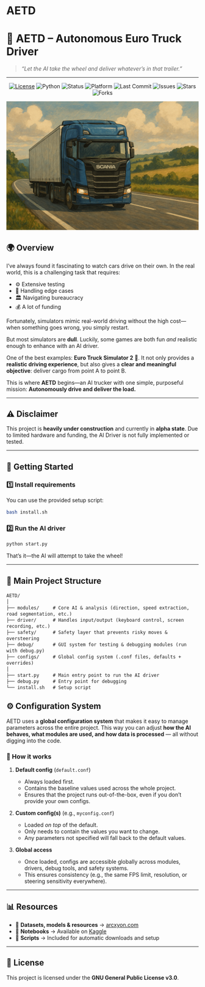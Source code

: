 # AETD
# 🚛 AETD – Autonomous Euro Truck Driver

> *“Let the AI take the wheel and deliver whatever’s in that trailer.”*

---

<p align="center"> <a href="./LICENSE"><img src="https://img.shields.io/badge/License-GPLv3-blue.svg" alt="License"></a> <img src="https://img.shields.io/badge/Python-3.9%2B-brightgreen.svg" alt="Python"> <img src="https://img.shields.io/badge/Status-Alpha-orange.svg" alt="Status"> <img src="https://img.shields.io/badge/Platform-Euro%20Truck%20Simulator%202-lightgrey.svg" alt="Platform"> <img src="https://img.shields.io/github/last-commit/USERNAME/AETD" alt="Last Commit"> <img src="https://img.shields.io/github/issues/USERNAME/AETD" alt="Issues"> <img src="https://img.shields.io/github/stars/USERNAME/AETD?style=social" alt="Stars"> <img src="https://img.shields.io/github/forks/USERNAME/AETD?style=social" alt="Forks"> </p>

<p align="center"> <img src="docs/images/HomeImageET.png" alt="AETD" width="600"/> </p>

## 🌍 Overview

I’ve always found it fascinating to watch cars drive on their own. In the real world, this is a challenging task that requires:

* ⚙️ Extensive testing
* 🧩 Handling edge cases
* 🏛️ Navigating bureaucracy
* 💰 A lot of funding

Fortunately, simulators mimic real-world driving without the high cost—when something goes wrong, you simply restart.

But most simulators are **dull**. Luckily, some games are both fun *and* realistic enough to enhance with an AI driver.

One of the best examples: **Euro Truck Simulator 2** 🚚.
It not only provides a **realistic driving experience**, but also gives a **clear and meaningful objective**: deliver cargo from point A to point B.

This is where **AETD** begins—an AI trucker with one simple, purposeful mission:
**Autonomously drive and deliver the load.**

---

## ⚠️ Disclaimer

This project is **heavily under construction** and currently in **alpha state**.
Due to limited hardware and funding, the AI Driver is not fully implemented or tested.

---

## 🚀 Getting Started

### 1️⃣ Install requirements

You can use the provided setup script:

```bash
bash install.sh
```

### 2️⃣ Run the AI driver

```bash
python start.py
```

That’s it—the AI will attempt to take the wheel!

---

## 📂 Main Project Structure

```
AETD/
│
├── modules/     # Core AI & analysis (direction, speed extraction, road segmentation, etc.)
├── driver/      # Handles input/output (keyboard control, screen recording, etc.)
├── safety/      # Safety layer that prevents risky moves & oversteering
├── debug/       # GUI system for testing & debugging modules (run with debug.py)
├── configs/     # Global config system (.conf files, defaults + overrides)
│
├── start.py     # Main entry point to run the AI driver
├── debug.py     # Entry point for debugging
└── install.sh   # Setup script
```

## ⚙️ Configuration System

AETD uses a **global configuration system** that makes it easy to manage parameters across the entire project.
This way you can adjust **how the AI behaves, what modules are used, and how data is processed** — all without digging into the code.

### 🔑 How it works

1. **Default config** (`default.conf`)

   * Always loaded first.
   * Contains the baseline values used across the whole project.
   * Ensures that the project runs out-of-the-box, even if you don’t provide your own configs.

2. **Custom config(s)** (e.g., `myconfig.conf`)

   * Loaded *on top* of the default.
   * Only needs to contain the values you want to change.
   * Any parameters not specified will fall back to the default values.

3. **Global access**

   * Once loaded, configs are accessible globally across modules, drivers, debug tools, and safety systems.
   * This ensures consistency (e.g., the same FPS limit, resolution, or steering sensitivity everywhere).

---

## 📊 Resources

* 📂 **Datasets, models & resources** → [arcxyon.com](https://arcxyon.com/)
* 📒 **Notebooks** → Available on [Kaggle](https://www.kaggle.com/tomschmidt25)
* 📜 **Scripts** → Included for automatic downloads and setup

---

## 📜 License

This project is licensed under the **GNU General Public License v3.0**.